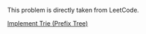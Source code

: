 This problem is directly taken from LeetCode.

[Implement Trie (Prefix Tree)](https://leetcode.com/problems/implement-trie-prefix-tree/description/)
